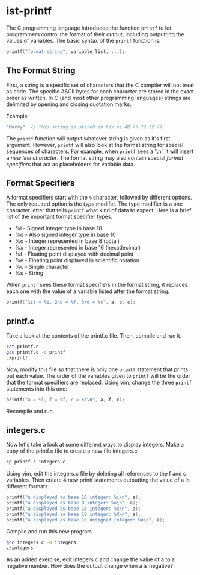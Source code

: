 # ist-printf

The C programming language introduced the function `printf` to let programmers control the format of their output, including outputting the values of variables. The basic syntax of the `printf` function is:

```c
printf("format string", variable_list, ...);
```

## The Format String

First, a string is a specific set of characters that the C compiler will not treat as code. The specific ASCII bytes for each character are stored in the exact order as written. In C (and most other programming languages) strings are delimited by opening and closing quotation marks.

Example
```c
"Murry"  // This string is stored in hex as 4D 75 72 72 79
```

The `printf` function will output whatever string is given as it's first argument. However, `printf` will also look at the format string for special sequences of characters. For example, when `printf` sees a '\n', it will insert a *new line character*. The format string may also contain special *format specifiers* that act as placeholders for variable data.

## Format Specifiers

A format specifiers start with the `%` character, followed by different options. The only required option is the *type* modifer. The type modifier is a one character letter that tells `printf` what kind of data to expect. Here is a brief list of the important format specifier types.

- %i - Signed integer type in base 10
- %d - Also signed integer type in base 10
- %o - Integer represented in base 8 (octal)
- %x - Integer represented in base 16 (hexadecimal)
- %f - Floating point displayed with decimal point
- %e - Floating point displayed in scientific notation
- %c - Single character
- %s - String

When `printf` sees these format specifiers in the format string, it replaces each one with the value of a variable listed after the format string.

```c
printf("1st = %i, 2nd = %f, 3rd = %c", a, b, c);
```

## printf.c

Take a look at the contents of the printf.c file. Then, compile and run it.

```bash
cat printf.c
gcc printf.c -o printf
./printf
```

Now, modify this file so that there is only one `printf` statement that prints out each value. The order of the variables given to `printf` will be the order that the format specifiers are replaced. Using vim, change the three `printf` statements into this one:

```c
printf("a = %i, f = %f, c = %c\n", a, f, c);
```

Recompile and run.

## integers.c

Now let's take a look at some different ways to display integers. Make a copy of the printf.c file to create a new file integers.c

```bash
cp printf.c integers.c
```

Using vim, edit the integers.c file by deleting all references to the f and c variables. Then create 4 new printf statements outputting the value of a in different formats.

```c
printf("a displayed as base 10 integer: %i\n", a);
printf("a displayed as base 8 integer: %o\n", a);
printf("a displayed as base 16 integer: %x\n", a);
printf("a displayed as base 16 integer: %X\n", a);
printf("a displayed as base 10 unsigned integer: %u\n", a);
```

Compile and run this new program.

```bash
gcc integers.c -o integers
./integers
```

As an added exercise, edit integers.c and change the value of a to a negative number. How does the output change when a is negative?

